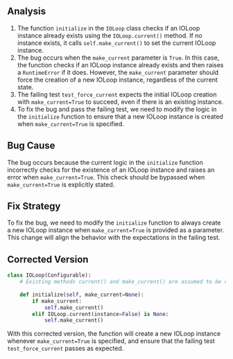 ## Analysis
1. The function `initialize` in the `IOLoop` class checks if an IOLoop instance already exists using the `IOLoop.current()` method. If no instance exists, it calls `self.make_current()` to set the current IOLoop instance.
2. The bug occurs when the `make_current` parameter is `True`. In this case, the function checks if an IOLoop instance already exists and then raises a `RuntimeError` if it does. However, the `make_current` parameter should force the creation of a new IOLoop instance, regardless of the current state.
3. The failing test `test_force_current` expects the initial IOLoop creation with `make_current=True` to succeed, even if there is an existing instance.
4. To fix the bug and pass the failing test, we need to modify the logic in the `initialize` function to ensure that a new IOLoop instance is created when `make_current=True` is specified.
   
## Bug Cause
The bug occurs because the current logic in the `initialize` function incorrectly checks for the existence of an IOLoop instance and raises an error when `make_current=True`. This check should be bypassed when `make_current=True` is explicitly stated.

## Fix Strategy
To fix the bug, we need to modify the `initialize` function to always create a new IOLoop instance when `make_current=True` is provided as a parameter. This change will align the behavior with the expectations in the failing test.

## Corrected Version
```python
class IOLoop(Configurable):
    # Existing methods current() and make_current() are assumed to be correctly implemented
    
    def initialize(self, make_current=None):
        if make_current:
            self.make_current()
        elif IOLoop.current(instance=False) is None:
            self.make_current()
```

With this corrected version, the function will create a new IOLoop instance whenever `make_current=True` is specified, and ensure that the failing test `test_force_current` passes as expected.